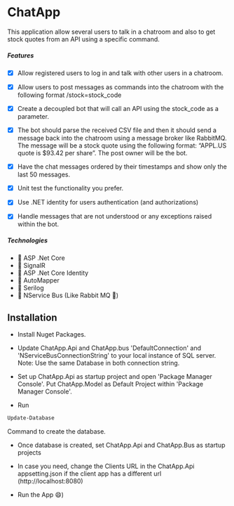 

# ChatApp

This application  allow several users to talk in a chatroom and also to get stock quotes from an API using a specific command.

##### Features

- [x] Allow registered users to log in and talk with other users in a chatroom.

- [x] Allow users to post messages as commands into the chatroom with the following format /stock=stock_code


- [x] Create a decoupled bot that will call an API using the stock_code as a parameter.

- [x] The bot should parse the received CSV file and then it should send a message back into the chatroom using a message broker like RabbitMQ. The message will be a stock quote using the following format: “APPL.US quote is $93.42 per share”. The post owner will be the bot.


- [x] Have the chat messages ordered by their timestamps and show only the last 50 messages.

- [x] Unit test the functionality you prefer.


- [x] Use .NET identity for users authentication (and authorizations)

- [x] Handle messages that are not understood or any exceptions raised within the bot.

##### Technologies
* :radio_button: ASP .Net Core
* :radio_button: SignalR
* :radio_button: ASP .Net Core Identity
* :radio_button: AutoMapper
* :radio_button: Serilog
* :radio_button: NService Bus (Like Rabbit MQ :rabbit:)


## Installation

* Install Nuget Packages.
* Update ChatApp.Api and ChatApp.bus 'DefaultConnection' and 'NServiceBusConnectionString' to your local instance of SQL server. Note: Use the same Database in both connection string.

* Set up ChatApp.Api as startup project and open 'Package Manager Console'. Put ChatApp.Model as Default Project within 'Package Manager Console'. 
* Run 
``` bash
Update-Database 
``` 
Command to create the database.

* Once database is created,  set ChatApp.Api and ChatApp.Bus as startup projects

* In case you need, change the Clients URL in the ChatApp.Api appsetting.json if the client app has a different url (http://localhost:8080)
* Run the App :smile:)


